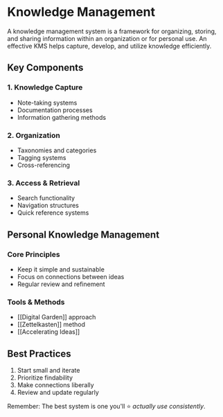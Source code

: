 # Knowledge Management

A knowledge management system is a framework for organizing, storing, and sharing information within an organization or for personal use. An effective KMS helps capture, develop, and utilize knowledge efficiently.

## Key Components

### 1. Knowledge Capture

- Note-taking systems
- Documentation processes
- Information gathering methods

### 2. Organization

- Taxonomies and categories
- Tagging systems
- Cross-referencing

### 3. Access & Retrieval

- Search functionality
- Navigation structures
- Quick reference systems

## Personal Knowledge Management

### Core Principles

- Keep it simple and sustainable
- Focus on connections between ideas
- Regular review and refinement

### Tools & Methods

- [[Digital Garden]] approach
- [[Zettelkasten]] method
- [[Accelerating Ideas]]

## Best Practices

1. Start small and iterate
2. Prioritize findability
3. Make connections liberally
4. Review and update regularly

Remember: The best system is one you'll :star: _actually use consistently_.
